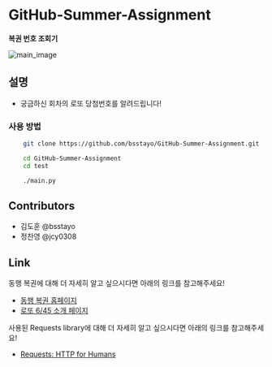 # GitHub-Summer-Assignment

**복권 번호 조회기**

![main_image](https://play-lh.googleusercontent.com/eUVpXzvy-5cGRnp025XcAnXN7HS2QFftJBcDW7EdAoH4OPD50sq2LaI0bVffDFyduQ)

## 설명

- 궁금하신 회차의 로또 당첨번호를 알려드립니다!

### 사용 방법

```bash
    git clone https://github.com/bsstayo/GitHub-Summer-Assignment.git
```
```bash
    cd GitHub-Summer-Assignment
    cd test
```
```bash
    ./main.py
```

## Contributors
 - 김도훈 @bsstayo
 - 정찬영 @jcy0308

## Link

동행 복권에 대해 더 자세히 알고 싶으시다면 아래의 링크를 참고해주세요!

- [동행 복권 홈페이지](https://dhlottery.co.kr/common.do?method=main)
- [로또 6/45 소개 페이지](https://dhlottery.co.kr/gameInfo.do?method=gameMethod&wiselog=H_B_1_1)

사용된 Requests library에 대해 더 자세히 알고 싶으시다면 아래의 링크를 참고해주세요!

- [Requests: HTTP for Humans](https://requests.readthedocs.io/en/latest/)
